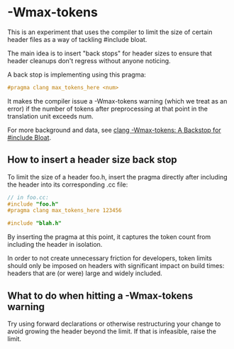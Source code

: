 # -Wmax-tokens

This is an experiment that uses the compiler to limit the size of certain header
files as a way of tackling #include bloat.

The main idea is to insert "back stops" for header sizes to ensure that header
cleanups don't regress without anyone noticing.

A back stop is implementing using this pragma:

```c++
#pragma clang max_tokens_here <num>
```

It makes the compiler issue a -Wmax-tokens warning (which we treat as an error)
if the number of tokens after preprocessing at that point in the translation
unit exceeds num.

For more background and data, see
[clang -Wmax-tokens: A Backstop for #include Bloat](https://docs.google.com/document/d/1xMkTZMKx9llnMPgso0jrx3ankI4cv60xeZ0y4ksf4wc/preview).


## How to insert a header size back stop

To limit the size of a header foo.h, insert the pragma directly after including
the header into its corresponding .cc file:

```c++
// in foo.cc:
#include "foo.h"
#pragma clang max_tokens_here 123456

#include "blah.h"
```

By inserting the pragma at this point, it captures the token count from
including the header in isolation.

In order to not create unnecessary friction for developers, token limits should
only be imposed on headers with significant impact on build times: headers that
are (or were) large and widely included.


## What to do when hitting a -Wmax-tokens warning

Try using forward declarations or otherwise restructuring your change to
avoid growing the header beyond the limit. If that is infeasible, raise the
limit.
